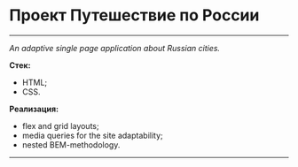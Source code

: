 # Проект Путешествие по России
------

_An adaptive single page application about Russian cities._

**Стек:**

- HTML;
- CSS.

**Реализация:**

- flex and grid layouts;
- media queries for the site adaptability;
- nested BEM-methodology.
___
